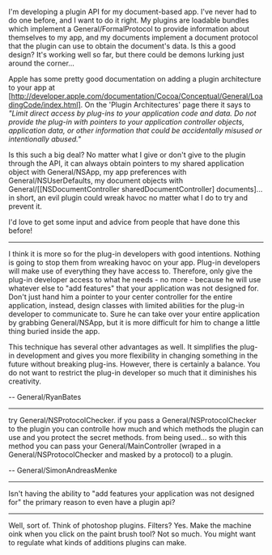 

I'm developing a plugin API for my document-based app. I've never had to do one before, and I want to do it right. My plugins are loadable bundles which implement a General/FormalProtocol to provide information about themselves to my app, and my documents implement a document protocol that the plugin can use to obtain the document's data. Is this a good design? It's working well so far, but there could be demons lurking just around the corner...

Apple has some pretty good documentation on adding a plugin architecture to your app at [http://developer.apple.com/documentation/Cocoa/Conceptual/General/LoadingCode/index.html]. On the 'Plugin Architectures' page there it says to *"Limit direct access by plug-ins to your application code and data. Do not provide the plug-in with pointers to your application controller objects, application data, or other information that could be accidentally misused or intentionally abused."*

Is this such a big deal? No matter what I give or don't give to the plugin through the API, it can always obtain pointers to my shared application object with     General/NSApp, my app preferences with     General/NSUserDefaults, my document objects with     General/[[NSDocumentController sharedDocumentController] documents]... in short, an evil plugin could wreak havoc no matter what I do to try and prevent it.

I'd love to get some input and advice from people that have done this before!

----

I think it is more so for the plug-in developers with good intentions. Nothing is going to stop them from wreaking havoc on your app. Plug-in developers will make use of everything they have access to. Therefore, only give the plug-in developer access to what he needs - no more - because he will use whatever else to "add features" that your application was not designed for. Don't just hand him a pointer to your center controller for the entire application, instead, design classes with limited abilities for the plug-in developer to communicate to. Sure he can take over your entire application by grabbing General/NSApp, but it is more difficult for him to change a little thing buried inside the app.

This technique has several other advantages as well. It simplifies the plug-in development and gives you more flexibility in changing something in the future without breaking plug-ins. However, there is certainly a balance. You do not want to restrict the plug-in developer so much that it diminishes his creativity.

-- General/RyanBates

----

try General/NSProtocolChecker.
if you pass a General/NSProtocolChecker to the plugin you can controlle how much and which methods the plugin can use and you protect the secret methods.  from being used...
so with this method you can pass your General/MainController (wraped in a General/NSProtocolChecker and masked by a protocol) to a plugin.

-- General/SimonAndreasMenke

----

Isn't having the ability to "add features your application was not designed for" the primary reason to even have a plugin api?

----

Well, sort of.  Think of photoshop plugins.  Filters? Yes. Make the machine oink when you click on the paint brush tool?  Not so much.  You might want to regulate what kinds of additions plugins can make.